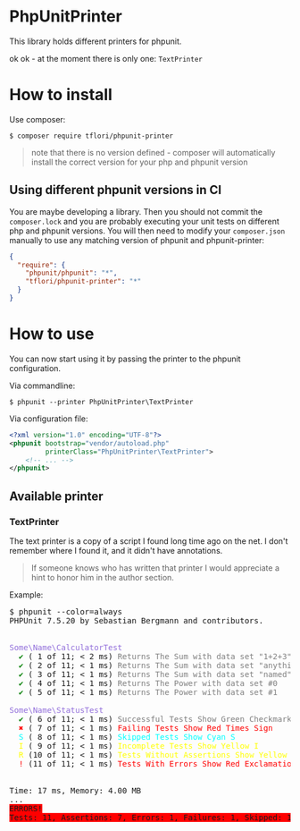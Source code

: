 # PhpUnitPrinter

This library holds different printers for phpunit.

ok ok - at the moment there is only one: `TextPrinter`

# How to install

Use composer:

```console
$ composer require tflori/phpunit-printer
```

> note that there is no version defined - composer will automatically install the correct version for your
> php and phpunit version

## Using different phpunit versions in CI

You are maybe developing a library. Then you should not commit the `composer.lock` and you are probably
executing your unit tests on different php and phpunit versions. You will then need to modify your
`composer.json` manually to use any matching version of phpunit and phpunit-printer:

```json
{
  "require": {
    "phpunit/phpunit": "*",
    "tflori/phpunit-printer": "*"
  }
}
```

# How to use

You can now start using it by passing the printer to the phpunit configuration.

Via commandline:
```console
$ phpunit --printer PhpUnitPrinter\TextPrinter
```

Via configuration file:
```xml
<?xml version="1.0" encoding="UTF-8"?>
<phpunit bootstrap="vendor/autoload.php"
         printerClass="PhpUnitPrinter\TextPrinter">
    <!-- ... -->
</phpunit>
```

## Available printer

### TextPrinter

The text printer is a copy of a script I found long time ago on the net. I don't remember where I found
it, and it didn't have annotations.

> If someone knows who has written that printer I would appreciate a hint to honor him in the author
> section.

Example:
<pre>
$ phpunit --color=always
PHPUnit 7.5.20 by Sebastian Bergmann and contributors.


<span style="color: mediumpurple">Some\Name\CalculatorTest</span>
  <span style="color: green">✔</span> ( 1 of 11; < 2 ms) <span style="color: grey">Returns The Sum with data set "1+2+3"</span>
  <span style="color: green">✔</span> ( 2 of 11; < 1 ms) <span style="color: grey">Returns The Sum with data set "anything"</span>
  <span style="color: green">✔</span> ( 3 of 11; < 1 ms) <span style="color: grey">Returns The Sum with data set "named"</span>
  <span style="color: green">✔</span> ( 4 of 11; < 1 ms) <span style="color: grey">Returns The Power with data set #0</span>
  <span style="color: green">✔</span> ( 5 of 11; < 1 ms) <span style="color: grey">Returns The Power with data set #1</span>

<span style="color: mediumpurple">Some\Name\StatusTest</span>
  <span style="color: green">✔</span> ( 6 of 11; < 1 ms) <span style="color: grey">Successful Tests Show Green Checkmark</span>
  <span style="color: red">✖</span> ( 7 of 11; < 1 ms) <span style="color: red">Failing Tests Show Red Times Sign</span>
  <span style="color: cyan">S</span> ( 8 of 11; < 1 ms) <span style="color: cyan">Skipped Tests Show Cyan S</span>
  <span style="color: yellow">I</span> ( 9 of 11; < 1 ms) <span style="color: yellow">Incomplete Tests Show Yellow I</span>
  <span style="color: yellow">R</span> (10 of 11; < 1 ms) <span style="color: yellow">Tests Without Assertions Show Yellow R</span>
  <span style="color: red">!</span> (11 of 11; < 1 ms) <span style="color: red">Tests With Errors Show Red Exclamation Mark</span>


Time: 17 ms, Memory: 4.00 MB
...
<span style="background: red">ERRORS!</span>
<span style="background: red">Tests: 11</span><span style="background: red">, Assertions: 7</span><span style="background: red">, Errors: 1</span><span style="background: red">, Failures: 1</span><span style="background: red">, Skipped: 1</span><span style="background: red">, Incomplete: 1</span><span style="background: red">, Risky: 1</span><span style="background: red">.</span>
</pre>
